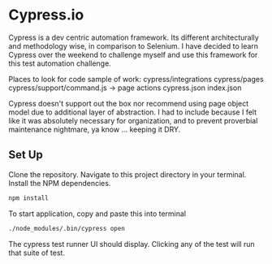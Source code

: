 # Cypress.io

Cypress is a dev centric automation framework. Its different architecturally and methodology wise, in
comparison to Selenium. I have decided to learn Cypress over the weekend to challenge myself and use
this framework for this test automation challenge.

Places to look for code sample of work:
cypress/integrations
cypress/pages
cypress/support/command.js -> page actions
cypress.json
index.json

Cypress doesn't support out the box nor recommend using page object model due to additional layer of abstraction.
I had to include because I felt like it was absolutely necessary for organization, and to prevent proverbial
maintenance nightmare, ya know ... keeping it DRY.

## Set Up

Clone the repository.
Navigate to this project directory in your terminal.
Install the NPM dependencies.

```sh
npm install
```

To start application, copy and paste this into terminal

```sh
./node_modules/.bin/cypress open
```

The cypress test runner UI should display. Clicking any of the test will run that suite of test.
